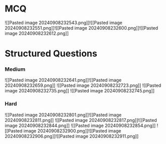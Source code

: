 # MCQ
![[Pasted image 20240908232543.png]]![[Pasted image 20240908232551.png]]![[Pasted image 20240908232600.png]]![[Pasted image 20240908232612.png]]
# Structured Questions
### Medium
![[Pasted image 20240908232641.png]]![[Pasted image 20240908232659.png]]
![[Pasted image 20240908232723.png]]
![[Pasted image 20240908232735.png]]
![[Pasted image 20240908232745.png]]
### Hard
![[Pasted image 20240908232801.png]]![[Pasted image 20240908232811.png]]
![[Pasted image 20240908232817.png]]![[Pasted image 20240908232844.png]]
![[Pasted image 20240908232854.png]]
![[Pasted image 20240908232900.png]]![[Pasted image 20240908232906.png]]![[Pasted image 20240908232911.png]]